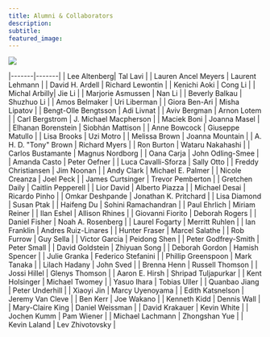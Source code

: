 ```yaml
---
title: Alumni & Collaborators
description:
subtitle:
featured_image:
---
```


![](/images/plants.jpg)

|-------|-------|
| Lee Altenberg| Tal Lavi |
| Lauren Ancel Meyers | Laurent Lehmann |
| David H. Ardell | Richard Lewontin |
| Kenichi Aoki | Cong Li |
| Michal Arbilly| Jie Li |
| Marjorie Asmussen | Nan Li |
| Beverly Balkau | Shuzhuo Li |
| Amos Belmaker | Uri Liberman |
| Giora Ben-Ari | Misha Lipatov |
| Bengt-Olle Bengtsson | Adi Livnat |
| Aviv Bergman | Arnon Lotem |
| Carl Bergstrom | J. Michael Macpherson | 
| Maciek Boni | Joanna Masel |
| Elhanan Borenstein | Siobhán Mattison |
| Anne Bowcock | Giuseppe Matullo |
| Lisa Brooks | Uzi Motro |
| Melissa Brown | Joanna Mountain |
| A. H. D. "Tony" Brown | Richard Myers |
| Ron Burton | Wataru Nakahashi |
| Carlos Bustamante | Magnus Nordborg |
| Oana Carja | John Odling-Smee |
| Amanda Casto | Peter Oefner |
| Luca Cavalli-Sforza | Sally Otto |
| Freddy Christiansen | Jim Noonan |
| Andy Clark | Michael E. Palmer |
| Nicole Creanza | Joel Peck |
| James Curtsinger | Trevor Pemberton |
| Gretchen Daily | Caitlin Pepperell |
| Lior David | Alberto Piazza |
| Michael Desai | Ricardo Pinho |
| Omkar Deshpande | Jonathan K. Pritchard |
| Lisa Diamond | Susan Ptak |
| Haifeng Du | Sohini Ramachandran |
| Paul Ehrlich | Miriam Reiner |
| Ilan Eshel | Allison Rhines |
| Giovanni Fiorito | Deborah Rogers |
| Daniel Fisher | Noah A. Rosenberg |
| Laurel Fogarty | Merritt Ruhlen |
| Ian Franklin | Andres Ruiz-Linares |
| Hunter Fraser | Marcel Salathe |
| Rob Furrow | Guy Sella |
| Victor Garcia | Peidong Shen |
| Peter Godfrey-Smith | Peter Small |
| David Goldstein | Zhiyuan Song |
| Deborah Gordon | Hamish Spencer |
| Julie Granka | Federico Stefanini |
| Phillip Greenspoon | Mark Tanaka |
| Lilach Hadany | John Sved |
| Brenna Henn | Russell Thomson |
| Jossi Hillel | Glenys Thomson |
| Aaron E. Hirsh | Shripad Tuljapurkar |
| Kent Holsinger | Michael Twomey |
| Yasuo Ihara | Tobias Uller |
| Quanbao Jiang | Peter Underhill |
| Xiaoyi Jin | Marcy Uyenoyama |
| Edith Katsnelson | Jeremy Van Cleve |
| Ben Kerr | Joe Wakano |
| Kenneth Kidd | Dennis Wall |
| Mary-Claire King | Daniel Weissman |
| David Krakauer | Kevin White |
| Jochen Kumm | Pam Wiener |
| Michael Lachmann | Zhongshan Yue |
| Kevin Laland | Lev Zhivotovsky |